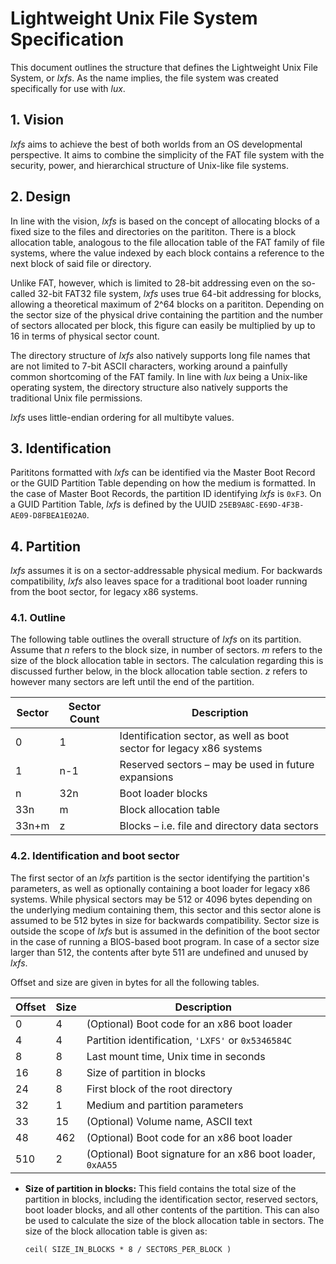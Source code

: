 # Lightweight Unix File System Specification
This document outlines the structure that defines the Lightweight Unix File System, or _lxfs_. As the name implies, the file system was created specifically for use with _lux_.

## 1. Vision
_lxfs_ aims to achieve the best of both worlds from an OS developmental perspective. It aims to combine the simplicity of the FAT file system with the security, power, and hierarchical structure of Unix-like file systems. 

## 2. Design
In line with the vision, _lxfs_ is based on the concept of allocating blocks of a fixed size to the files and directories on the parititon. There is a block allocation table, analogous to the file allocation table of the FAT family of file systems, where the value indexed by each block contains a reference to the next block of said file or directory. 

Unlike FAT, however, which is limited to 28-bit addressing even on the so-called 32-bit FAT32 file system, _lxfs_ uses true 64-bit addressing for blocks, allowing a theoretical maximum of 2^64 blocks on a parititon. Depending on the sector size of the physical drive containing the partition and the number of sectors allocated per block, this figure can easily be multiplied by up to 16 in terms of physical sector count.

The directory structure of _lxfs_ also natively supports long file names that are not limited to 7-bit ASCII characters, working around a painfully common shortcoming of the FAT family. In line with _lux_ being a Unix-like operating system, the directory structure also natively supports the traditional Unix file permissions.

_lxfs_ uses little-endian ordering for all multibyte values.

## 3. Identification
Parititons formatted with _lxfs_ can be identified via the Master Boot Record or the GUID Partition Table depending on how the medium is formatted. In the case of Master Boot Records, the partition ID identifying _lxfs_ is `0xF3`. On a GUID Partition Table, _lxfs_ is defined by the UUID `25EB9A8C-E69D-4F3B-AE09-D8FBEA1E02A0`.

## 4. Partition
_lxfs_ assumes it is on a sector-addressable physical medium. For backwards compatibility, _lxfs_ also leaves space for a traditional boot loader running from the boot sector, for legacy x86 systems.

### 4.1. Outline
The following table outlines the overall structure of _lxfs_ on its partition. Assume that _n_ refers to the block size, in number of sectors. _m_ refers to the size of the block allocation table in sectors. The calculation regarding this is discussed further below, in the block allocation table section. _z_ refers to however many sectors are left until the end of the partition.

| Sector | Sector Count | Description |
| ------ | ----- | ----------- |
| 0 | 1 | Identification sector, as well as boot sector for legacy x86 systems |
| 1 | n-1 | Reserved sectors – may be used in future expansions |
| n | 32n | Boot loader blocks |
| 33n | m | Block allocation table |
| 33n+m | z | Blocks – i.e. file and directory data sectors |

### 4.2. Identification and boot sector
The first sector of an _lxfs_ partition is the sector identifying the partition's parameters, as well as optionally containing a boot loader for legacy x86 systems. While physical sectors may be 512 or 4096 bytes depending on the underlying medium containing them, this sector and this sector alone is assumed to be 512 bytes in size for backwards compatibility. Sector size is outside the scope of _lxfs_ but is assumed in the definition of the boot sector in the case of running a BIOS-based boot program. In case of a sector size larger than 512, the contents after byte 511 are undefined and unused by _lxfs_.

Offset and size are given in bytes for all the following tables.

| Offset | Size | Description |
| ------ | ---- | ----------- |
| 0 | 4 | (Optional) Boot code for an x86 boot loader |
| 4 | 4 | Partition identification, `'LXFS'` or `0x5346584C` |
| 8 | 8 | Last mount time, Unix time in seconds |
| 16 | 8 | Size of partition in blocks |
| 24 | 8 | First block of the root directory |
| 32 | 1 | Medium and partition parameters |
| 33 | 15 | (Optional) Volume name, ASCII text |
| 48 | 462 | (Optional) Boot code for an x86 boot loader |
| 510 | 2 | (Optional) Boot signature for an x86 boot loader, `0xAA55` |

* **Size of partition in blocks:** This field contains the total size of the partition in blocks, including the identification sector, reserved sectors, boot loader blocks, and all other contents of the partition. This can also be used to calculate the size of the block allocation table in sectors. The size of the block allocation table is given as:

    ```
    ceil( SIZE_IN_BLOCKS * 8 / SECTORS_PER_BLOCK )
    ```

